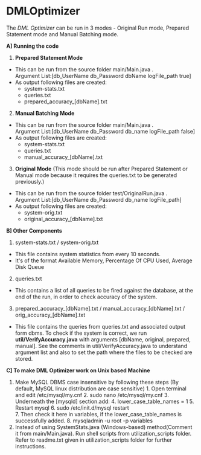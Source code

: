 # DMLOptimizer

The _DML Optimizer_ can be run in 3 modes - Original Run mode, Prepared Statement mode and Manual Batching mode. <br/>
  
**A] Running the code**


1. **Prepared Statement Mode**
  * This can be run from the source folder main/Main.java . <br/>
    Argument List:[db_UserName db_Password dbName logFile_path true]  
  * As output following files are created: 
    * system-stats.txt 
    * queries.txt 
    * prepared_accuracy_[dbName].txt  
    

2. **Manual Batching Mode** 
  * This can be run from the source folder main/Main.java . <br/>
    Argument List:[db_UserName db_Password db_name logFile_path false] <br/>
  * As output following files are created:
    * system-stats.txt 
    * queries.txt 
    * manual_accuracy_[dbName].txt 

3. **Original Mode** 
  (This mode should be run after Prepared Statement or Manual mode because it requires the queries.txt to be generated previously.) <br/>
  * This can be run from the source folder test/OriginalRun.java .<br/>
    Argument List:[db_UserName db_Password db_name logFile_path] 
  * As output following files are created:
    * system-orig.txt 
    * original_accuracy_[dbName].txt 
    
**B] Other Components** 

1. system-stats.txt / system-orig.txt 
  * This file contains system statistics from every 10 seconds. 
  * It's of the format Available Memory, Percentage Of CPU Used, Average Disk Queue 
2. queries.txt
  * This contains a list of all queries to be fired against the database, at the end of the run, in order to check accuracy of the system.
3. prepared_accuracy_[dbName].txt / manual_accuracy_[dbName].txt / orig_accuracy_[dbName].txt 
  * This file contains the queries from queries.txt and associated output form dbms. To check if the system is correct, we   run **util/VerifyAccuracy.java** with arguments [dbName, original, prepared, manual]. See the comments in           util/VerifyAccuracy.java to understand argument list and also to set the path where the files to be checked are stored. <br/>
  

**C] To make DML Optimizer work on Unix based Machine**
  1. Make MySQL DBMS case insensitive by following these steps (By default, MySQL linux distribution are case sensitive)
    1. Open terminal and edit /etc/mysql/my.cnf 
    2. sudo nano /etc/mysql/my.cnf
    3. Underneath the [mysqld] section.add: 
    4. lower_case_table_names = 1 
    5. Restart mysql 
    6. sudo /etc/init.d/mysql restart <br/>
    7. Then check it here in variables, if the lower_case_table_names is successfully added.
    8. mysqladmin -u root -p variables <br/>
  2. Instead of using SystemStats.java (Windows-based) method(Comment it from main/Main.java). Run shell scripts from utilization_scripts folder. Refer to readme.txt given in utilization_scripts folder for further instructions.

